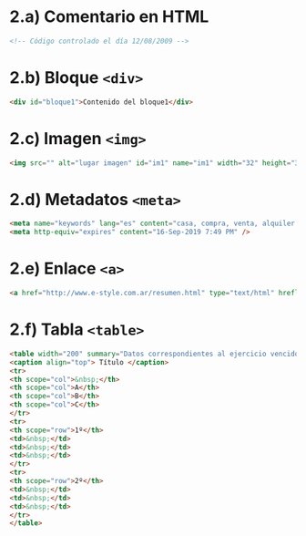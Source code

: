 # 2.a) Comentario en HTML
```html
<!-- Código controlado el día 12/08/2009 -->
```

# 2.b) Bloque `<div>`
```html
<div id="bloque1">Contenido del bloque1</div>
```

# 2.c) Imagen `<img>`
```html
<img src="" alt="lugar imagen" id="im1" name="im1" width="32" height="32" longdesc="detalles.htm" />
```

# 2.d) Metadatos `<meta>`
```html
<meta name="keywords" lang="es" content="casa, compra, venta, alquiler " />
<meta http-equiv="expires" content="16-Sep-2019 7:49 PM" />
```

# 2.e) Enlace `<a>`
```html
<a href="http://www.e-style.com.ar/resumen.html" type="text/html" hreflang="es" charset="utf-8" rel="help">Resumen HTML </a>
```

# 2.f) Tabla `<table>`
```html
<table width="200" summary="Datos correspondientes al ejercicio vencido">
<caption align="top"> Título </caption>
<tr>
<th scope="col">&nbsp;</th>
<th scope="col">A</th>
<th scope="col">B</th>
<th scope="col">C</th>
</tr>
<tr>
<th scope="row">1º</th>
<td>&nbsp;</td>
<td>&nbsp;</td>
<td>&nbsp;</td>
</tr>
<tr>
<th scope="row">2º</th>
<td>&nbsp;</td>
<td>&nbsp;</td>
<td>&nbsp;</td>
</tr>
</table>
```

